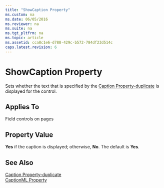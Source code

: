 ```yaml
---
title: "ShowCaption Property"
ms.custom: na
ms.date: 06/05/2016
ms.reviewer: na
ms.suite: na
ms.tgt_pltfrm: na
ms.topic: article
ms.assetid: cca8c1e6-d788-429c-b572-784df23d514c
caps.latest.revision: 6
---
```

# ShowCaption Property
Sets whether the text that is specified by the [Caption Property\-duplicate](Caption-Property-duplicate.md) is displayed for the control.  
  
## Applies To  
 Field controls on pages  
  
## Property Value  
 **Yes** if the caption is displayed; otherwise, **No**. The default is **Yes**.  
  
## See Also  
 [Caption Property\-duplicate](Caption-Property-duplicate.md)   
 [CaptionML Property](CaptionML-Property.md)